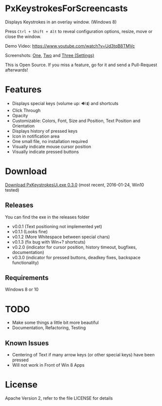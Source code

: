 # PxKeystrokesForScreencasts

Displays Keystrokes in an overlay window. (Windows 8)

Press <code>Ctrl + Shift + Alt</code> to reveal configuration options, resize, move or close the window.

Demo Video: https://www.youtube.com/watch?v=Ud3tqB8TMVc

Screenshots: <a href="https://raw.githubusercontent.com/Phaiax/PxKeystrokesForScreencasts/master/Screenshots/bottom_center.png">One</a>, <a href="https://raw.githubusercontent.com/Phaiax/PxKeystrokesForScreencasts/master/Screenshots/bottom_right.png">Two</a> and <a href="https://raw.githubusercontent.com/Phaiax/PxKeystrokesForScreencasts/master/Screenshots/settings.png">Three (Settings)</a>

This is Open Source. If you miss a feature, go for it and send a Pull-Request afterwards!

# Features
 - Displays special keys (volume up: 🔊⏫) and shortcuts
 - Click Through
 - Opacity
 - Customizable: Colors, Font, Size and Position, Text Position and Orientation
 - Displays history of pressed keys
 - Icon in notification area
 - One small file, no installation required
 - Visually indicate mouse cursor position
 - Visually indicate pressed buttons
# Download

<a href="https://github.com/Phaiax/PxKeystrokesForScreencasts/raw/master/Releases/v0.3.0/PxKeystrokesUi.exe">Download PxKeystrokesUi.exe 0.3.0</a> (most recent, 2016-01-24, Win10 tested)

## Releases
You can find the exe in the releases folder

- v0.0.1 (Text positioning not implemented yet)
- v0.1.1 (Looks fine)
- v0.1.2 (More Whitespace between special chars)
- v0.1.3 (fix bug with Win+? shortcuts)
- v0.2.0 (indicator for cursor position, history timeout, bugfixes, documentation)
- v0.3.0 (indicator for pressed buttons, deadkey fixes, backspace functionality)

## Requirements
Windows 8 or 10


# TODO
 - Make some things a little bit more beautiful
 - Documentation, Refactoring, Testing



## Known Issues
 - Centering of Text if many arrow keys (or other special keys) have been pressed
 - Will not work in Front of Win 8 Apps


# License

Apache Version 2, refer to the file LICENSE for details